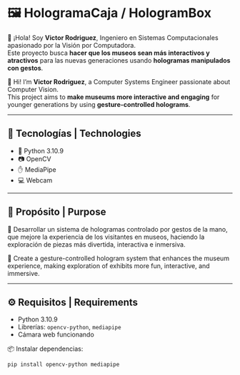 # 🖼️ HologramaCaja / HologramBox

👋 ¡Hola! Soy **Victor Rodriguez**, Ingeniero en Sistemas Computacionales apasionado por la Visión por Computadora.  
Este proyecto busca **hacer que los museos sean más interactivos y atractivos** para las nuevas generaciones usando **hologramas manipulados con gestos**.

👋 Hi! I’m **Victor Rodriguez**, a Computer Systems Engineer passionate about Computer Vision.  
This project aims to **make museums more interactive and engaging** for younger generations by using **gesture-controlled holograms**.

---

## 🚀 Tecnologías | Technologies

- 🐍 Python 3.10.9  
- 📷 OpenCV  
- ✋ MediaPipe  
- 💻 Webcam

---

## 🎯 Propósito | Purpose

🎨 Desarrollar un sistema de hologramas controlado por gestos de la mano, que mejore la experiencia de los visitantes en museos, haciendo la exploración de piezas más divertida, interactiva e inmersiva.

🎨 Create a gesture-controlled hologram system that enhances the museum experience, making exploration of exhibits more fun, interactive, and immersive.

---

## ⚙️ Requisitos | Requirements

- Python 3.10.9
- Librerías: `opencv-python`, `mediapipe`
- Cámara web funcionando

📦 Instalar dependencias:
```bash
pip install opencv-python mediapipe
